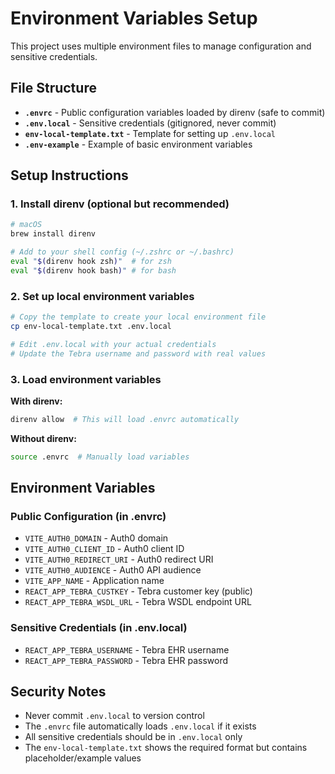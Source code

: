 # Environment Variables Setup

This project uses multiple environment files to manage configuration and
sensitive credentials.

## File Structure

- **`.envrc`** - Public configuration variables loaded by direnv (safe to commit)
- **`.env.local`** - Sensitive credentials (gitignored, never commit)
- **`env-local-template.txt`** - Template for setting up `.env.local`
- **`.env-example`** - Example of basic environment variables

## Setup Instructions

### 1. Install direnv (optional but recommended)

```bash
# macOS
brew install direnv

# Add to your shell config (~/.zshrc or ~/.bashrc)
eval "$(direnv hook zsh)"  # for zsh
eval "$(direnv hook bash)" # for bash
```

### 2. Set up local environment variables

```bash
# Copy the template to create your local environment file
cp env-local-template.txt .env.local

# Edit .env.local with your actual credentials
# Update the Tebra username and password with real values
```

### 3. Load environment variables

**With direnv:**

```bash
direnv allow  # This will load .envrc automatically
```

**Without direnv:**

```bash
source .envrc  # Manually load variables
```

## Environment Variables

### Public Configuration (in .envrc)

- `VITE_AUTH0_DOMAIN` - Auth0 domain
- `VITE_AUTH0_CLIENT_ID` - Auth0 client ID
- `VITE_AUTH0_REDIRECT_URI` - Auth0 redirect URI
- `VITE_AUTH0_AUDIENCE` - Auth0 API audience
- `VITE_APP_NAME` - Application name
- `REACT_APP_TEBRA_CUSTKEY` - Tebra customer key (public)
- `REACT_APP_TEBRA_WSDL_URL` - Tebra WSDL endpoint URL

### Sensitive Credentials (in .env.local)

- `REACT_APP_TEBRA_USERNAME` - Tebra EHR username
- `REACT_APP_TEBRA_PASSWORD` - Tebra EHR password

## Security Notes

- Never commit `.env.local` to version control
- The `.envrc` file automatically loads `.env.local` if it exists
- All sensitive credentials should be in `.env.local` only
- The `env-local-template.txt` shows the required format but contains
  placeholder/example values
